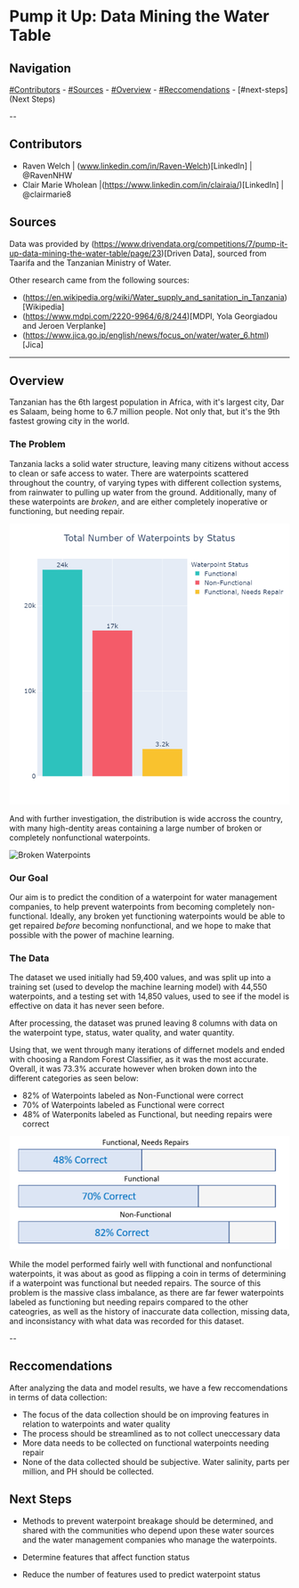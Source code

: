 # Pump it Up: Data Mining the Water Table

## Navigation
[#Contributors](Contributors) -
[#Sources](Sources) -
[#Overview](Overview) - 
[#Reccomendations](Reccomendations) -
[#next-steps](Next Steps)



-- 

## Contributors

- Raven Welch | (www.linkedin.com/in/Raven-Welch)[LinkedIn] | @RavenNHW
- Clair Marie Wholean |(https://www.linkedin.com/in/clairaia/)[LinkedIn] | @clairmarie8

## Sources 

Data was provided by (https://www.drivendata.org/competitions/7/pump-it-up-data-mining-the-water-table/page/23)[Driven Data], sourced from Taarifa and the Tanzanian Ministry of Water. 

Other research came from the following sources:
- (https://en.wikipedia.org/wiki/Water_supply_and_sanitation_in_Tanzania)[Wikipedia]
- (https://www.mdpi.com/2220-9964/6/8/244)[MDPI, Yola Georgiadou and Jeroen Verplanke]
- (https://www.jica.go.jp/english/news/focus_on/water/water_6.html)[Jica]
 
 ---
 
 ## Overview
 
 
 Tanzanian has the 6th largest population in Africa, with it's largest city, Dar es Salaam, being home to 6.7 million people. Not only that, but it's the 9th fastest growing city in the world. 
 
 ### The Problem
 
 Tanzania lacks a solid water structure, leaving many citizens without access to clean or safe access to water. There are waterpoints scattered throughout the country, of varying types with different collection systems, from rainwater to pulling up water from the ground. Additionally, many of these waterpoints are _broken_, and are either completely inoperative or functioning, but needing repair.
 
![Waterpoints by Status](/images/waterpoints_by_status.png)

And with further investigation, the distribution is wide accross the country, with many high-dentity areas containing a large number of broken or completely nonfunctional waterpoints.

![Broken Waterpoints](/images/broken_waterpoints_map.png) 

### Our Goal

Our aim is to predict the condition of a waterpoint for water management companies, to help prevent waterpoints from becoming completely non-functional. Ideally, any broken yet functioning waterpoints would be able to get repaired _before_ becoming nonfunctional, and we hope to make that possible with the power of machine learning.

### The Data

The dataset we used initially had 59,400 values, and was split up into a training set (used to develop the machine learning model) with 44,550 waterpoints, and a testing set with 14,850 values, used to see if the model is effective on data it has never seen before. 

After processing, the dataset was pruned leaving 8 columns with data on the waterpoint type, status, water quality, and water quantity.

Using that, we went through many iterations of differnet models and ended with choosing a Random Forest Classifier, as it was the most accurate. Overall, it was 73.3% accurate however when broken down into the different categories as seen below: 

- 82% of Waterpoints labeled as Non-Functional were correct
- 70% of Waterpoints labeled as Functional were correct
- 48% of Waterponits labeled as Functional, but needing repairs were correct

![Model Results](/images/model_results.png)

While the model performed fairly well with functional and nonfunctional waterpoints, it was about as good as flipping a coin in terms of determining if a waterpoint was functional but needed repairs. The source of this problem is the massive class imbalance, as there are far fewer waterpoints labeled as functioning but needing repairs compared to the other cateogries, as well as the history of inaccurate data collection, missing data, and inconsistancy with what data was recorded for this dataset.

-- 

## Reccomendations

After analyzing the data and model results, we have a few reccomendations in terms of data collection: 

- The focus of the data collection should be on improving features in relation to waterpoints and water quality
- The process should be streamlined as to not collect uneccessary data
- More data needs to be collected on functional waterpoints needing repair 
- None of the data collected should be subjective. Water salinity, parts per million, and PH should be collected. 

## Next Steps

- Methods to prevent waterpoint breakage should be determined, and shared with the communities who depend upon these water sources and the water management companies who manage the waterpoints.

- Determine features that affect function status

- Reduce the number of features used to predict waterpoint status

